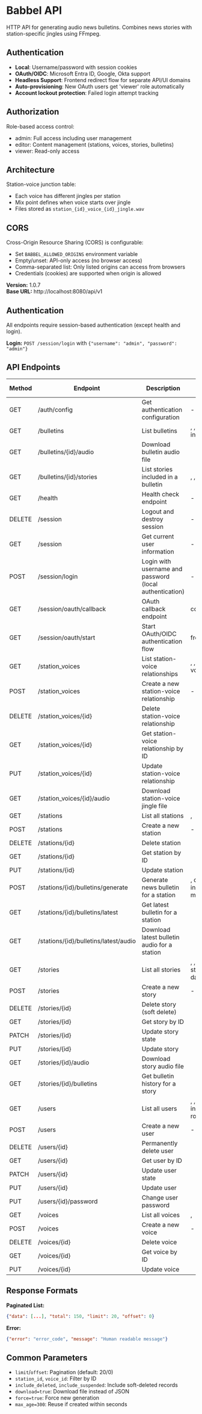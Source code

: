 # Babbel API

HTTP API for generating audio news bulletins. Combines news stories with station-specific jingles using FFmpeg.

## Authentication

- **Local**: Username/password with session cookies
- **OAuth/OIDC**: Microsoft Entra ID, Google, Okta support
- **Headless Support**: Frontend redirect flow for separate API/UI domains
- **Auto-provisioning**: New OAuth users get 'viewer' role automatically
- **Account lockout protection**: Failed login attempt tracking

## Authorization

Role-based access control:
- admin: Full access including user management
- editor: Content management (stations, voices, stories, bulletins)
- viewer: Read-only access

## Architecture

Station-voice junction table:
- Each voice has different jingles per station
- Mix point defines when voice starts over jingle
- Files stored as `station_{id}_voice_{id}_jingle.wav`

## CORS

Cross-Origin Resource Sharing (CORS) is configurable:
- Set `BABBEL_ALLOWED_ORIGINS` environment variable
- Empty/unset: API-only access (no browser access)
- Comma-separated list: Only listed origins can access from browsers
- Credentials (cookies) are supported when origin is allowed


**Version:** 1.0.7  
**Base URL:** http://localhost:8080/api/v1

## Authentication

All endpoints require session-based authentication (except health and login).

**Login:** `POST /session/login` with `{"username": "admin", "password": "admin"}`

## API Endpoints

| Method | Endpoint | Description | Parameters | Request Body |
|--------|----------|-------------|------------|--------------|
| GET | /auth/config | Get authentication configuration | - | - |
| GET | /bulletins | List bulletins | , , station_id, include_stories | - |
| GET | /bulletins/{id}/audio | Download bulletin audio file |  | - |
| GET | /bulletins/{id}/stories | List stories included in a bulletin | , ,  | - |
| GET | /health | Health check endpoint | - | - |
| DELETE | /session | Logout and destroy session | - | - |
| GET | /session | Get current user information | - | - |
| POST | /session/login | Login with username and password (local authentication) | - | JSON |
| GET | /session/oauth/callback | OAuth callback endpoint | code*, state*, error | - |
| GET | /session/oauth/start | Start OAuth/OIDC authentication flow | frontend_url | - |
| GET | /station_voices | List station-voice relationships | , , station_id, voice_id | - |
| POST | /station_voices | Create a new station-voice relationship | - | Form |
| DELETE | /station_voices/{id} | Delete station-voice relationship |  | - |
| GET | /station_voices/{id} | Get station-voice relationship by ID |  | - |
| PUT | /station_voices/{id} | Update station-voice relationship |  | Form |
| GET | /station_voices/{id}/audio | Download station-voice jingle file |  | - |
| GET | /stations | List all stations | ,  | - |
| POST | /stations | Create a new station | - | JSON |
| DELETE | /stations/{id} | Delete station |  | - |
| GET | /stations/{id} | Get station by ID |  | - |
| PUT | /stations/{id} | Update station |  | JSON |
| POST | /stations/{id}/bulletins/generate | Generate news bulletin for a station | , download, include_story_list, max_age, force | JSON |
| GET | /stations/{id}/bulletins/latest | Get latest bulletin for a station |  | - |
| GET | /stations/{id}/bulletins/latest/audio | Download latest bulletin audio for a station |  | - |
| GET | /stories | List all stories | , , include_deleted, status, voice_id, date, weekday | - |
| POST | /stories | Create a new story | - | Form |
| DELETE | /stories/{id} | Delete story (soft delete) |  | - |
| GET | /stories/{id} | Get story by ID |  | - |
| PATCH | /stories/{id} | Update story state |  | JSON |
| PUT | /stories/{id} | Update story |  | Form |
| GET | /stories/{id}/audio | Download story audio file |  | - |
| GET | /stories/{id}/bulletins | Get bulletin history for a story |  | - |
| GET | /users | List all users | , , include_suspended, role | - |
| POST | /users | Create a new user | - | JSON |
| DELETE | /users/{id} | Permanently delete user |  | - |
| GET | /users/{id} | Get user by ID |  | - |
| PATCH | /users/{id} | Update user state |  | JSON |
| PUT | /users/{id} | Update user |  | JSON |
| PUT | /users/{id}/password | Change user password |  | JSON |
| GET | /voices | List all voices | ,  | - |
| POST | /voices | Create a new voice | - | JSON |
| DELETE | /voices/{id} | Delete voice |  | - |
| GET | /voices/{id} | Get voice by ID |  | - |
| PUT | /voices/{id} | Update voice |  | JSON |


## Response Formats

**Paginated List:**
```json
{"data": [...], "total": 150, "limit": 20, "offset": 0}
```

**Error:**
```json
{"error": "error_code", "message": "Human readable message"}
```

## Common Parameters

- `limit`/`offset`: Pagination (default: 20/0)
- `station_id`, `voice_id`: Filter by ID
- `include_deleted`, `include_suspended`: Include soft-deleted records
- `download=true`: Download file instead of JSON
- `force=true`: Force new generation
- `max_age=300`: Reuse if created within seconds
